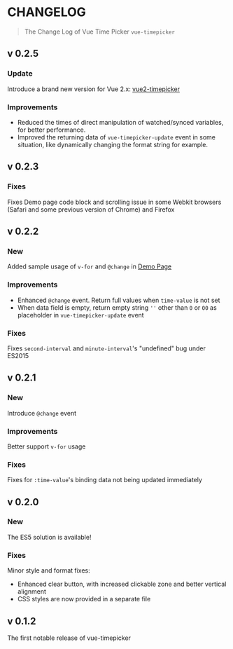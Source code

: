 # CHANGELOG

> The Change Log of Vue Time Picker `vue-timepicker`

## v 0.2.5

### Update

Introduce a brand new version for Vue 2.x: [vue2-timepicker](https://github.com/phoenixwong/vue2-timepicker)

### Improvements

- Reduced the times of direct manipulation of watched/synced variables, for better performance.
- Improved the returning data of `vue-timepicker-update` event in some situation, like dynamically changing the format string for example.

## v 0.2.3

### Fixes

Fixes Demo page code block and scrolling issue in some Webkit browsers (Safari and some
previous version of Chrome) and Firefox

## v 0.2.2

### New

Added sample usage of `v-for` and `@change` in [Demo Page](https://phoenixwong.github.io/vue-timepicker/)

### Improvements

- Enhanced `@change` event. Return full values when `time-value` is not set
- When data field is empty, return empty string `''` other than `0` or `00` as placeholder in `vue-timepicker-update` event

### Fixes

Fixes `second-interval` and `minute-interval`'s "undefined" bug under ES2015

## v 0.2.1

### New

Introduce `@change` event

### Improvements

Better support `v-for` usage

### Fixes

Fixes for `:time-value`'s binding data not being updated immediately

## v 0.2.0

### New

The ES5 solution is available!

### Fixes

Minor style and format fixes:

- Enhanced clear button, with increased clickable zone and better vertical alignment
- CSS styles are now provided in a separate file

## v 0.1.2

The first notable release of vue-timepicker
